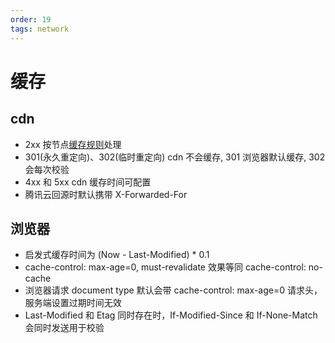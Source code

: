 ```yaml
---
order: 19
tags: network
---
```


# 缓存

## cdn

- 2xx 按节点[缓存规则](https://cloud.tencent.com/document/product/228/47672#:~:text=%E7%BC%93%E5%AD%98%E8%B5%84%E6%BA%90%E3%80%82-,%E8%85%BE%E8%AE%AF%E4%BA%91%20CDN%20%E7%BC%93%E5%AD%98%E8%A7%84%E5%88%99%E5%8F%8A%E4%BC%98%E5%85%88%E7%BA%A7,-%E7%BC%93%E5%AD%98%E9%80%89%E9%A1%B9)处理
- 301(永久重定向)、302(临时重定向) cdn 不会缓存, 301 浏览器默认缓存, 302 会每次校验
- 4xx 和 5xx cdn 缓存时间可配置
- 腾讯云回源时默认携带 X-Forwarded-For

## 浏览器

- 启发式缓存时间为 (Now - Last-Modified) \* 0.1
- cache-control: max-age=0, must-revalidate 效果等同 cache-control: no-cache
- 浏览器请求 document type 默认会带 cache-control: max-age=0 请求头，服务端设置过期时间无效
- Last-Modified 和 Etag 同时存在时，If-Modified-Since 和 If-None-Match 会同时发送用于校验
